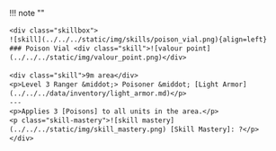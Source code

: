 !!! note ""

    <div class="skillbox">
    ![skill](../../../static/img/skills/poison_vial.png){align=left}
    ### Poison Vial <div class="skill">![valour point](../../../static/img/valour_point.png)</div>

    <div class="skill">9m area</div>
    <p>Level 3 Ranger &middot;> Poisoner &middot; [Light Armor](../../../data/inventory/light_armor.md)</p>
    ---    
    <p>Applies 3 [Poisons] to all units in the area.</p> 
    <p class="skill-mastery">![skill mastery](../../../static/img/skill_mastery.png) [Skill Mastery]: ?</p> 
    </div>
